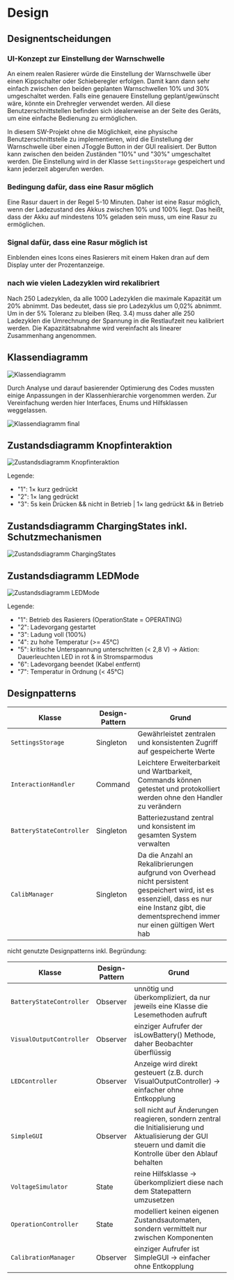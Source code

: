 # Design

## Designentscheidungen

### UI-Konzept zur Einstellung der Warnschwelle

An einem realen Rasierer würde die Einstellung der Warnschwelle über einen Kippschalter oder Schieberegler erfolgen.
Damit kann dann sehr einfach zwischen den beiden geplanten Warnschwellen 10% und 30% umgeschaltet werden. Falls eine
genauere Einstellung geplant/gewünscht wäre, könnte ein Drehregler verwendet werden. All diese Benutzerschnittstellen
befinden sich idealerweise an der Seite des Geräts, um eine einfache Bedienung zu ermöglichen.

In diesem SW-Projekt ohne die Möglichkeit, eine physische Benutzerschnittstelle zu implementieren, wird die Einstellung
der Warnschwelle über einen JToggle Button in der GUI realisiert. Der Button kann zwischen den beiden Zuständen "10%"
und "30%" umgeschaltet werden. Die Einstellung wird in der Klasse `SettingsStorage` gespeichert und kann jederzeit
abgerufen werden.

### Bedingung dafür, dass eine Rasur möglich

Eine Rasur dauert in der Regel 5-10 Minuten. Daher ist eine Rasur möglich, wenn der Ladezustand des Akkus zwischen 10%
und 100% liegt. Das heißt, dass der Akku auf mindestens 10% geladen sein muss, um eine Rasur zu ermöglichen.

### Signal dafür, dass eine Rasur möglich ist

Einblenden eines Icons eines Rasierers mit einem Haken dran auf dem Display unter der Prozentanzeige.

### nach wie vielen Ladezyklen wird rekalibriert

Nach 250 Ladezyklen, da alle 1000 Ladezyklen die maximale Kapazität um 20% abnimmt. Das bedeutet, dass sie pro
Ladezyklus um 0,02% abnimmt. Um in der 5% Toleranz zu bleiben (Req. 3.4) muss daher alle 250 Ladezyklen die Umrechnung
der Spannung in die Restlaufzeit neu kalibriert werden. Die Kapazitätsabnahme wird vereinfacht als linearer Zusammenhang
angenommen.

## Klassendiagramm

![Klassendiagramm](../referenziert/Design/Klassendiagramm3.png)

Durch Analyse und darauf basierender Optimierung des Codes mussten einige Anpassungen in der Klassenhierarchie
vorgenommen werden. Zur Vereinfachung werden hier Interfaces, Enums und Hilfsklassen weggelassen.

![Klassendiagramm final](../referenziert/Design/klassendiagramm3_1.png)

## Zustandsdiagramm Knopfinteraktion

![Zustandsdiagramm Knopfinteraktion](../referenziert/Design/Zustandsdiagramm_Knopfinteraktion_updatet.png)

Legende:

* "1": 1× kurz gedrückt
* "2": 1× lang gedrückt
* "3": 5s kein Drücken && nicht in Betrieb | 1× lang gedrückt && in Betrieb

## Zustandsdiagramm ChargingStates inkl. Schutzmechanismen

![Zustandsdiagramm ChargingStates](../referenziert/Design/Zustandsdiagramm_ChargingStates.png)

## Zustandsdiagramm LEDMode

![Zustandsdiagramm LEDMode](../referenziert/Design/Zustandsdiagramm_LED_updatet.png)

Legende:

* "1": Betrieb des Rasierers (OperationState = OPERATING)
* "2": Ladevorgang gestartet
* "3": Ladung voll (100%)
* "4": zu hohe Temperatur (>= 45°C)
* "5": kritische Unterspannung unterschritten (< 2,8 V) -> Aktion: Dauerleuchten LED in rot & in Stromsparmodus
* "6": Ladevorgang beendet (Kabel entfernt)
* "7": Temperatur in Ordnung (< 45°C)

## Designpatterns

| Klasse                   | Design-Pattern | Grund                                                                                                                                                                                              |
|--------------------------|----------------|----------------------------------------------------------------------------------------------------------------------------------------------------------------------------------------------------|
| `SettingsStorage`        | Singleton      | Gewährleistet zentralen und konsistenten Zugriff auf gespeicherte Werte                                                                                                                            |
| `InteractionHandler`     | Command        | Leichtere Erweiterbarkeit und Wartbarkeit, Commands können getestet und protokolliert werden ohne den Handler zu verändern                                                                         |
| `BatteryStateController` | Singleton      | Batteriezustand zentral und konsistent im gesamten System verwalten                                                                                                                                |
| `CalibManager`           | Singleton      | Da die Anzahl an Rekalibrierungen aufgrund von Overhead nicht persistent gespeichert wird, ist es essenziell, dass es nur eine Instanz gibt, die dementsprechend immer nur einen gültigen Wert hab |

nicht genutzte Designpatterns inkl. Begründung:

| Klasse                   | Design-Pattern | Grund                                                                                                                                                        |
|--------------------------|----------------|--------------------------------------------------------------------------------------------------------------------------------------------------------------|
| `BatteryStateController` | Observer       | unnötig und überkompliziert, da nur jeweils eine Klasse die Lesemethoden aufruft                                                                             |
| `VisualOutputController` | Observer       | einziger Aufrufer der isLowBattery() Methode, daher Beobachter überflüssig                                                                                   |
| `LEDController`          | Observer       | Anzeige wird direkt gesteuert (z.B. durch VisualOutputController) -> einfacher ohne Entkopplung                                                              |
| `SimpleGUI`              | Observer       | soll nicht auf Änderungen reagieren, sondern zentral die Initialisierung und Aktualisierung der GUI steuern und damit die Kontrolle über den Ablauf behalten |
| `VoltageSimulator`       | State          | reine Hilfsklasse -> überkompliziert diese nach dem Statepattern umzusetzen                                                                                  |
| `OperationController`    | State          | modelliert keinen eigenen Zustandsautomaten, sondern vermittelt nur zwischen Komponenten                                                                     |
| `CalibrationManager`     | Observer       | einziger Aufrufer ist SimpleGUI -> einfacher ohne Entkopplung                                                                                                |